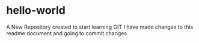 # hello-world
A New Repository created to start learning GIT
I have made changes to this readme document and going to commit changes
